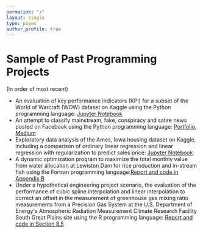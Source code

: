 ```yaml
---
permalink: "/"
layout: single
type: pages
author_profile: true
---
```


# Sample of Past Programming Projects
(In order of most recent)
- An evaluation of key performance indicators (KPI) for a subset of the World of Warcraft (WOW) dataset on Kaggle using the Python programming language: [Jupyter Notebook](WOW_KPI_EDA.html)
- An attempt to classify mainstream, fake, conspiracy and satire news posted on Facebook using the Python programming language: [Portfolio](https://lukearmbruster.github.io/lukearmbruster.github.io/news_categorized), [Medium](https://medium.com/@lukearmbruster/the-news-of-our-times-f8e5fdc0999a#.b12fa2e1z)
- Exploratory data analysis of the Ames, Iowa housing dataset on Kaggle, including a comparison of ordinary linear regression and linear regression with regularization to predict sales price: [Jupyter Notebook](https://github.com/lukearmbruster/Ames_Housing_Analysis/blob/master/Housing_Data_Analysis.ipynb)
- A dynamic optimization program to maximize the total monthly value from water allocation at Lewiston Dam for rice production and in-stream fish using the Fortran programming language:[Report and code in Appendix B](Hardy_Armbruster_Trinity_Water_Allocation_ENGR445.pdf)
- Under a hypothetical engineering project scenario, the evaluation of the performance of cubic spline interpolation and linear interpolation to correct an offset in the measurement of greenhouse gas mixing ratio measurements from a Precision Gas System at the U.S. Department of Energy's Atmospheric Radiation Measurement Climate Research Facility South Great Plains site using the R programming language: [Report and code in Section 8.5](comp3_final_project.pdf)
